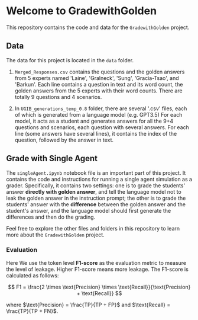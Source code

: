 # Welcome to GradewithGolden

This repository contains the code and data for the `GradewithGolden` project.

## Data 

The data for this project is located in the `data` folder. 

1. `Merged_Responses.csv` contains the questions and the golden answers from 5 experts named 'Laine', 'Gralneck', 'Sung', 'Gracia-Tsao', and 'Barkun'. Each line contains a question in text and its word count, the golden answers from the 5 experts with their word counts. There are totally 9 questions and 4 scenarios.

2. In `UGIB_generations_temp_0.8` folder, there are several '.csv' files, each of which is generated from a language model (e.g. GPT3.5) For each model, it acts as a student and generates answers for all the 9+4 questions and scenarios, each question with several answers. For each line (some answers have several lines), it contains the index of the question, followed by the answer in text.

## Grade with Single Agent

The `singleAgent.ipynb` notebook file is an important part of this project. It contains the code and instructions for running a single agent simulation as a grader. Specifically, it contains two settings: one is to grade the students' answer **directly with golden answer**, and tell the language model not to leak the golden answer in the instruction prompt; the other is to grade the students' answer with the **difference** between the golden answer and the student's answer, and the language model should first generate the differences and then do the grading.

Feel free to explore the other files and folders in this repository to learn more about the `GradewithGolden` project.

### Evaluation

Here We use the token level **F1-score** as the evaluation metric to measure the level of leakage. Higher F1-score means more leakage. The F1-score is calculated as follows:

$$
F1 = \frac{2 \times \text{Precision} \times \text{Recall}}{\text{Precision} + \text{Recall}}
$$

where $\text{Precision} = \frac{TP}{TP + FP}$ and $\text{Recall} = \frac{TP}{TP + FN}$.